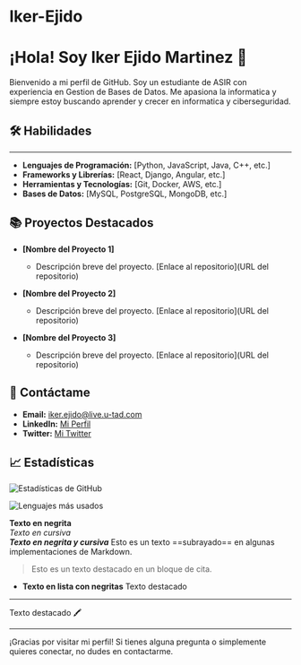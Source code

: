 # Iker-Ejido
# ¡Hola! Soy Iker Ejido Martinez 👋

Bienvenido a mi perfil de GitHub. Soy un estudiante de ASIR con experiencia en Gestion de Bases de Datos. Me apasiona la informatica y siempre estoy buscando aprender y crecer en informatica y ciberseguridad.

## 🛠 Habilidades
-----------------

- **Lenguajes de Programación:** [Python, JavaScript, Java, C++, etc.]
- **Frameworks y Librerías:** [React, Django, Angular, etc.]
- **Herramientas y Tecnologías:** [Git, Docker, AWS, etc.]
- **Bases de Datos:** [MySQL, PostgreSQL, MongoDB, etc.]

## 📚 Proyectos Destacados

- **[Nombre del Proyecto 1]**
  - Descripción breve del proyecto. [Enlace al repositorio](URL del repositorio)
  
- **[Nombre del Proyecto 2]**
  - Descripción breve del proyecto. [Enlace al repositorio](URL del repositorio)

- **[Nombre del Proyecto 3]**
  - Descripción breve del proyecto. [Enlace al repositorio](URL del repositorio)

## 💬 Contáctame

- **Email:** iker.ejido@live.u-tad.com
- **LinkedIn:** [Mi Perfil](https://es.linkedin.com/)
- **Twitter:** [Mi Twitter](https://x.com/?lang=es)

## 📈 Estadísticas

![Estadísticas de GitHub](https://github-readme-stats.vercel.app/api?username=Skkeri&show_icons=true&count_private=true&hide_title=true&hide=prs&theme=dark)

![Lenguajes más usados](https://github-readme-stats.vercel.app/api/top-langs/?username=Skkeri&layout=compact&theme=dark)

**Texto en negrita**  
*Texto en cursiva*  
**_Texto en negrita y cursiva_**
Esto es un texto ==subrayado== en algunas implementaciones de Markdown.
> Esto es un texto destacado en un bloque de cita.
- **Texto en lista con negritas**
Texto destacado
--------------
Texto destacado 🖍️


---

¡Gracias por visitar mi perfil! Si tienes alguna pregunta o simplemente quieres conectar, no dudes en contactarme.
